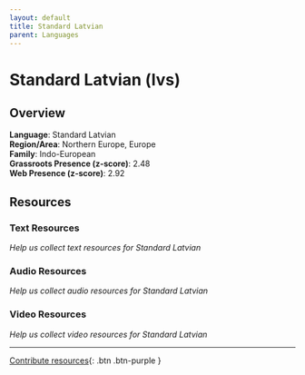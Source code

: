 ```yaml
---
layout: default
title: Standard Latvian
parent: Languages
---
```


# Standard Latvian (lvs)

## Overview

**Language**: Standard Latvian  
**Region/Area**: Northern Europe, Europe  
**Family**: Indo-European  
**Grassroots Presence (z-score)**: 2.48  
**Web Presence (z-score)**: 2.92  

## Resources

### Text Resources
*Help us collect text resources for Standard Latvian*

### Audio Resources
*Help us collect audio resources for Standard Latvian*

### Video Resources
*Help us collect video resources for Standard Latvian*

---

[Contribute resources](https://forms.office.com/e/1SfLJx3u1r){: .btn .btn-purple }
